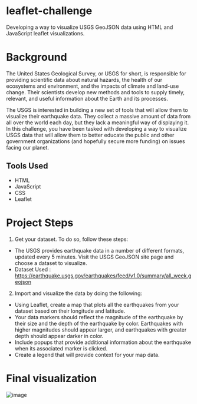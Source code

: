 # leaflet-challenge
Developing a way to visualize USGS GeoJSON data using HTML and JavaScript leaflet visualizations.

# Background
The United States Geological Survey, or USGS for short, is responsible for providing scientific data about natural hazards, the health of our ecosystems and environment, and the impacts of climate and land-use change. Their scientists develop new methods and tools to supply timely, relevant, and useful information about the Earth and its processes.

The USGS is interested in building a new set of tools that will allow them to visualize their earthquake data. They collect a massive amount of data from all over the world each day, but they lack a meaningful way of displaying it. In this challenge, you have been tasked with developing a way to visualize USGS data that will allow them to better educate the public and other government organizations (and hopefully secure more funding) on issues facing our planet.

## Tools Used
  - HTML
  - JavaScript
  - CSS
  - Leaflet

# Project Steps
1. Get your dataset. To do so, follow these steps:

- The USGS provides earthquake data in a number of different formats, updated every 5 minutes. Visit the USGS GeoJSON site page and choose a dataset to visualize.
- Dataset Used : https://earthquake.usgs.gov/earthquakes/feed/v1.0/summary/all_week.geojson

2. Import and visualize the data by doing the following:

- Using Leaflet, create a map that plots all the earthquakes from your dataset based on their longitude and latitude.
- Your data markers should reflect the magnitude of the earthquake by their size and the depth of the earthquake by color. Earthquakes with higher magnitudes should appear    larger, and earthquakes with greater depth should appear darker in color.
- Include popups that provide additional information about the earthquake when its associated marker is clicked.
- Create a legend that will provide context for your map data.

# Final visualization 
![image](https://github.com/Jaynav04/leaflet-challenge/assets/130405173/e8d6e6fd-b960-46e2-ba36-8454743c223d)

